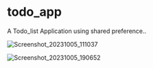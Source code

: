 # todo_app

A Todo_list Application using shared preference..


 

![Screenshot_20231005_111037](https://github.com/Meizzosama/Todo-App/assets/100303780/86622ae6-f27d-4222-9705-e1162a64276e)


![Screenshot_20231005_190652](https://github.com/Meizzosama/Todo-App/assets/100303780/0d16bf66-868c-4ba8-ac96-61013023a4fb)
